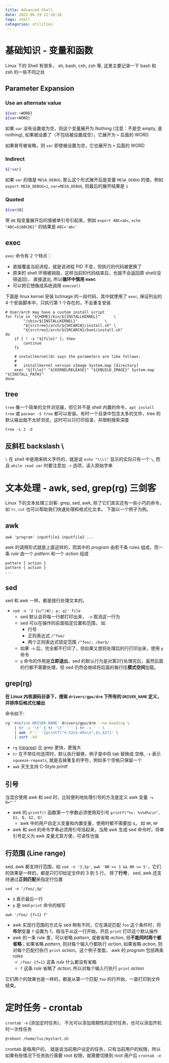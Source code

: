 ```yaml
---
title: Advanced Shell
date: 2022-06-19 22:18:16
tags: shell
categories: utilities
---
```


# 基础知识 - 变量和函数

Linux 下的 Shell 有很多， sh, bash, csh, zsh 等, 这里主要记录一下 bash 和 zsh 的一些不同之处

## Parameter Expansion

### Use an alternate value

```bash
${var:+WORD}
${var+WORD}
```

如果 `var` 没有设置或为空，则这个变量展开为 Nothing (注意：不是空 empty, 是 nothing), 如果被设置了（不包括被设置成空），它展开为 `+` 后面的 WORD.

如果冒号被省略，则 `var` 即使被设置为空，它也展开为 `+` 后面的 WORD


### Indirect

```bash
${!var}
```

如果 `var` 的值是 `MESA_DEBUG`, 那么这个形式展开后是变量 `MESA_DEBUG` 的值，例如 `export MESA_DEBUG=1`, `var=MESA_DEBUG`, 则最后的展开结果是 `1`

### Quoted

```bash
${var@Q}
```

带 `@Q` 指变量展开后的值被单引号引起来，例如 `export ABC=abc`, `echo "ABC=${ABC@Q}"` 的结果是 `ABC='abc'`

## exec

`exec` 命令有 2 个特点：
- 直接覆盖当前进程，就是说进程 PID 不变，但执行的代码被更换了
- 原来的 shell 环境被销毁，这样当前的代码结束后，也就不会返回原 shell(没得返回)， 直接退出, 所以**循环中慎用 exec**
- 可以把它想像成系统调用 `execve()`

下面是 linux kernel 安装 bzImage 的一段代码，其中就使用了 `exec`, 保证列出的 4 个安装脚本中，只执行第 1 个存在的，不会重复安装

```shell
# User/arch may have a custom install script
for file in "${HOME}/bin/${INSTALLKERNEL}"		\
	    "/sbin/${INSTALLKERNEL}"			\
	    "${srctree}/arch/${SRCARCH}/install.sh"	\
	    "${srctree}/arch/${SRCARCH}/boot/install.sh"
do
	if [ ! -x "${file}" ]; then
		continue
	fi

	# installkernel(8) says the parameters are like follows:
	#
	#   installkernel version zImage System.map [directory]
	exec "${file}" "${KERNELRELEASE}" "${KBUILD_IMAGE}" System.map "${INSTALL_PATH}"
done
```

## tree

`tree` 像一个简单的文件浏览器，但它并不是 shell 内置的命令，`apt install tree` 或 `pacman -S tree` 都可以安装。有时一个目录中包含太多的文件，tree 的默认输出就不太好浏览，这时可以只打印目录，并限制搜索深度

```
tree -L 2 -d
```

## 反斜杠 backslash \

`\` 在 shell 中是用来转义字符的，就是说 `echo "\\\\"` 显示的实际只有一个 `\`, 而且 `while read var` 时要注意加 `-r` 选项，读入原始字串

# 文本处理 - awk, sed, grep(rg) 三剑客

Linux 下的文本处理三剑客: grep, sed, awk, 除了它们其实还有一些小巧的命令，如 `tr`, `cut` 也可以帮助我们快速处理和格式化文本。
下面以一个例子为例。

## awk

```
awk 'program' inputfile1 inputfile2 ...
```

awk 的调用形式就是上面这样的，而其中的 *program* 由若干条 rules 组成，而一条 *rule* 由一个 *pattern* 和一个 *action* 组成

```
pattern { action }
pattern { action }
...
```

## sed

sed 和 awk 一样，都是按行处理文本的。

- `sed -n '2 {s/^/#/; p; q}' file`
	* sed 默认会将每一行都打印出来， `-n` 取消这一行为
	* sed 可以在操作的前面指定位置和范围， 如
		- 行号
		- 正则表达式 `/^foo/`
		- 两个正则表达式锁定范围 `/^foo/, /bar$/`
	* 如果 `-n` 后，完全都不打印了，但如果又想将处理后的行打印出来，使用 `p` 命令
	* `q` 命令的作用是**立即退出**，sed 的默认行为是对第2行处理完后，虽然后面的行都不需要处理，但 sed 仍然会继续将后面的每行往**模式空间**加载。

## grep(rg)

**在 Linux 内核源码目录下，搜索 `drivers/gpu/drm` 下所有的 `DRIVER_NAME` 定义，并排序后格式化输出**

命令如下:

```bash
rg '#define DRIVER_NAME' drivers/gpu/drm --no-heading \
    | tr -s '\t' | tr '\t' ' ' | tr -s ' ' \
    | awk -F':' '{printf("%-52s%-40s\n",$1,$2)}' \
    | sort -k4
```

- `rg` ([ripgrep](https://github.com/BurntSushi/ripgrep)) 比 grep 更快，更强大
- `tr` 在不带任何选项时，默认执行替换，例子是中将 tab 替换成 空格, `-s` 表示 `squeeze-repeats`, 就是去掉重复的字符，例如多个空格只保留一个
- `awk` 天生支持 C-Style printf
	
## 引号

当混合使用 awk 和 sed 时，比较便利地处理引号的方法是定义 awk 变量 `-v Q="'"`

- awk 的 `printf()` 函数第一个参数必须使用双引号 `printf("%s: %s%d%s\n", $1, Q, $2, Q)`
	* awk 中的用户自定义变量和内置变量，使用时都不需要加 `$`， 如 `NR`, `NF`
- awk 和 sed 的命令字串必须用引号括起来，当用 awk 生成 sed 命令时，将单引号定义为 awk 变量尤其方便，可读性也强
	
## 行范围 (Line range)

sed, awk 都支持行范围，如 `sed -n '3,5p'`, `awk 'NR >= 3 && NR <= 5'`，它们的效果是一样的，都是只打印给定文件的 3 到 5 行， 除了**行号**， sed, awk 还支持通过**正则匹配**来指定行位置

```
sed -n '/foo/,$p'
```

- `$` 表示最后一行
- `p` 是 sed `print` 命令的缩写

```
awk '/foo/ {f=1} f'
```

- awk 实现行范围的方式与 sed 稍有不同，它在满足匹配 `foo` 这个条件时，将**布尔**变量 `f` 设置为 1，相当于从这一行开始，开启 `print` 打印这个默认操作
- awk 的一条 rule 里，可以省略 *pattern*, 或者省略 *action*, 但**不能同时两个都省略**；如果省略 *pattern*, 则对每个输入行都执行 *action*, 如果省略 *action*, 则对每个匹配行执行 `print` *action*。这个例子里面， awk 的 *program* 包括两条 *rules*
	* `/foo/ {f=1}` 这条 *rule* 什么都没有省略
	* `f` 这条 *rule* 省略了 *action*, 所以对每个输入行执行 `print` *action*

它们两个的效果也是一样的，都是从第一个匹配 `foo` 的行开始，一直打印到文件结束。


# 定时任务 - crontab

`crontab -e` (添加定时任务)， 不光可以添加周期性的定时任务，也可以添加开机时一次性任务

```bash
@reboot /home/luc/mystart.sh
```

crontab 是每用户的， 就是说当前用户设定的任务，只有当前用户的权限，所以如果有些情况下任务执行需要 root 权限，就需要切换到 root 用户后 `crontab -e`
